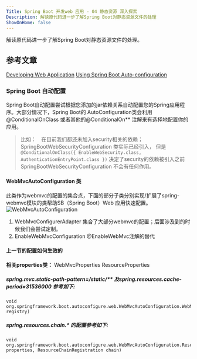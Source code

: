 ```yaml
---
Title: Spring Boot 开发web 应用 - 04 静态资源 深入探索
Description: 解读原代码进一步了解Spring Boot对静态资源文件的处理
ShowOnHome: false
---
```

解读原代码进一步了解Spring Boot对静态资源文件的处理。
## 参考文章
[Developing Web Application](https://docs.spring.io/spring-boot/docs/current/reference/html/boot-features-developing-web-applications.html)
[Using Spring Boot Auto-configuration](https://docs.spring.io/spring-boot/docs/current/reference/html/using-boot-auto-configuration.html)

### Spring Boot 自动配置
Spring Boot自动配置尝试根据您添加的jar依赖关系自动配置您的Spring应用程序。大部分情况下，Spring Boot的 AutoConfiguration类会利用@ConditionalOnClass 或者其他的@ConditionalOn** 注解来有选择地配置你的应用。 
> 比如：　在目前我们都还未加入security相关的依赖；SpringBootWebSecurityConfiguration 类实际已经引入， 但是`@ConditionalOnClass({ EnableWebSecurity.class, AuthenticationEntryPoint.class })` 决定了security的依赖被引入之前SpringBootWebSecurityConfiguration 不会有任何作用。

 #### WebMvcAutoConfiguration 类
 此类作为webmvc的配置的集合点，下面的部分子类分别实现/扩展了spring-webmvc模块的类帮助SB（Spring Boot）Web 应用快速配置。
![WebMvcAutoConfiguration](http://img.blog.csdn.net/20170621154823802?watermark/2/text/aHR0cDovL2Jsb2cuY3Nkbi5uZXQvY2hvZWxlYQ==/font/5a6L5L2T/fontsize/400/fill/I0JBQkFCMA==/dissolve/70/gravity/SouthEast)

 1. WebMvcConfigurerAdapter  集合了大部分webmvc的配置；后面涉及到的时候我们会尝试定制。
 2. EnableWebMvcConfiguration @EnableWebMvc注解的替代
 
#### 上一节的配置如何生效的
**相关properties类：** WebMvcProperties	ResourceProperties

##### spring.mvc.static-path-pattern=/static/**  及spring.resources.cache-period=31536000 参考如下:
```
void org.springframework.boot.autoconfigure.web.WebMvcAutoConfiguration.WebMvcAutoConfigurationAdapter.addResourceHandlers(ResourceHandlerRegistry registry)

```

##### spring.resources.chain.* 的配置参考如下:
```
void org.springframework.boot.autoconfigure.web.WebMvcAutoConfiguration.ResourceChainResourceHandlerRegistrationCustomizer.configureResourceChain(Chain properties, ResourceChainRegistration chain)

```